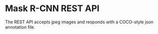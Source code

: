 # Mask R-CNN REST API

The REST API accepts jpeg images and responds with a COCO-style json annotation file.

